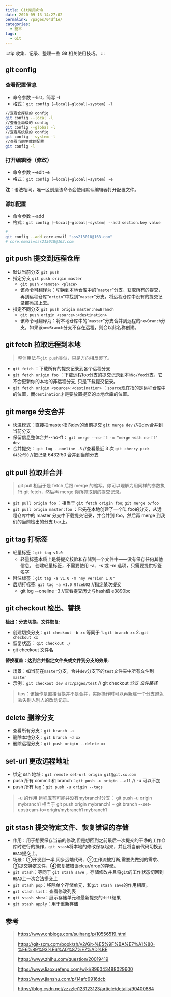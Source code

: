 ```yaml
---
title: Git常用命令
date: 2020-09-13 14:27:02
permalink: /pages/04df1e/
categories:
  - 技术
tags:
  - Git
---
```


:::tip
收集、记录、整理一些 Git 相关使用技巧。
:::

## git config

### 查看配置信息

- 命令参数 --list，简写 -l
- 格式：`git config [–local|–global|–system] -l`

```sh
//查看仓库级的 config
git config --local -l
//查看全局级的 config
git config --global -l
//查看系统级的 config
git config --system -l
//查看当前生效的配置
git config -l
```

<!-- more -->

### 打开编辑器（修改）

- 命令参数 --edit -e
- 格式：`git config [–local|–global|–system] -e`
  
**注**：语法相同，唯一区别是该命令会使用默认编辑器打开配置文件。

### 添加配置

- 命令参数 --add
- 格式：`git config [–local|–global|–system] --add section.key value`

```sh
# 
git config --add core.email "sss213018@163.com"
# core.email=sss213018@163.com
```

## git push 提交到远程仓库

- 默认当前分支 `git push`
- 指定分支 `git push origin master`
  - `git push <remote> <place>`
  - 该命令可翻译为：切换到本地仓库中的“`master`”分支，获取所有的提交，再到远程仓库“`origin`”中找到“`master`”分支，将远程仓库中没有的提交记录都添加上去。
- 指定不同分支 `git push origin master:newBranch`
  - `git push origin <source>:<destination>`
  - 该命令可翻译为：将本地仓库中的“`master`”分支合并到远程的`newBranch`分支，如果该`newBranch`分支不存在远程，则会以此名称创建。

## git fetch 拉取远程到本地

> 整体用法与`git push`类似，只是方向相反罢了。

- `git fetch` ：下载所有的提交记录到各个远程分支
- `git fetch origin foo` ：下载远程foo分支的提交记录到本地`o/foo`分支，它不会更新你的本地的非远程分支, 只是下载提交记录。
- `git fetch origin <source>:<destination>` ：`source`现在指的是远程仓库中的位置，而`destination`才是要放置提交的本地仓库的位置。

## git merge 分支合并

- 快进模式：直接把master指向dev的当前提交
   `git merge dev` //把dev合并到当前分支
- 保留信息整体合并--no-ff：
   `git merge --no-ff -m "merge with no-ff" dev`
- 合并提交：
   `git log --oneline -3` //查看最近 3 次
   `git cherry-pick 6432f50` //把记录 6432f50 合并到当前分支

## git pull 拉取并合并

> git pull 相当于是 fetch 后跟 merge 的缩写。你可以理解为用同样的参数执行 git fetch，然后再 merge 你所抓取到的提交记录。

- `git pull origin foo` ：相当于 `git fetch origin foo`; `git merge o/foo`
- `git pull origin master:foo` ：它先在本地创建了一个叫 foo的分支，从远程仓库中的 master 分支中下载提交记录，并合并到 foo，然后再 merge 到我们的当前检出的分支 bar上。

## git tag 打标签

- 轻量标签：`git tag v1.0`
  - 轻量标签本质上是将提交校验和存储到一个文件中——没有保存任何其他信息。 创建轻量标签，不需要使用 -a、-s 或 -m 选项，只需要提供标签名字
- 附注标签：`git tag -a v1.0 -m "my version 1.0"`
- 后期打标签: `git tag -a v1.0 9fceb02` //指定某次提交
  - git log --oneline -3 //查看提交历史与hash值 e3890bc

## git checkout 检出、替换

**检出：分支切换、文件恢复**:

- 创建切换分支：`git checkout -b xx` 等同于 1. `git branch xx` 2. `git checkout xx`
- 恢复状态： `git checkout ./`
- git checkout 文件名

**替换覆盖：达到合并指定文件夹或文件到分支的效果**:

- 场景：如当前在`master`分支，合并`dev`分支下的`test`文件夹中所有文件到`master`
- 示例：`git checkout dev src/pages/test` // git checkout *分支* *文件路径*

> tips：该操作是直接替换并不是合并，实际操作时可以再新建一个分支避免丢失别人别人的改动记录。

## delete 删除分支

- 查看所有分支：`git branch -a`
- 删除本地分支：`git branch -d xx`
- 删除远程分支：`git push origin --delete xx`

## set-url 更改远程地址

- 绑定 ssh 地址：`git remote set-url origin git@git.xx.com`
- push 所有 commit 和 branch：`git push -u origin --all` // -u 可以不加
- push 所有 tag：`git push -u origin --tags`

> -u 的作用
> 远程库有可能并没有mybranch1分支：
> git push -u origin mybranch1 相当于
> git push origin mybranch1 + git branch --set-upstream-to=origin/mybranch1 mybranch1

## git stash 提交特定文件、恢复错误的存储

- 作用：用于想要保存当前的修改,但是想回到之前最后一次提交的干净的工作仓库时进行的操作，`git stash`将本地的修改保存起来，并且将当前代码切换到`HEAD`提交上。
- 场景：①开发到一半,同步远端代码、②工作流被打断,需要先做别的需求、③提交特定文件、④恢复被错误clear/drop的存储。
- `git stash`：等同于 `git stash save` ，存储修改并且将`git`的工作状态切回到`HEAD`上一次合法提交上
- `git stash pop`：移除单个存储单元，和`git stash save`的作用相反。
- `git stash list`：查看修改列表
- `git stash show`：展示存储单元和最新提交的`diff`结果
- `git stash apply`：用于重新存储

## 参考

> <https://www.cnblogs.com/suihang/p/10556519.html>
>
> <https://git-scm.com/book/zh/v2/Git-%E5%9F%BA%E7%A1%80-%E6%89%93%E6%A0%87%E7%AD%BE>
>
> <https://www.zhihu.com/question/20019419>
>
> <https://www.liaoxuefeng.com/wiki/896043488029600>
>
> <https://www.jianshu.com/p/14afc9916dcb>
>
> <https://blog.csdn.net/zzzzlei123123123/article/details/90400884>
